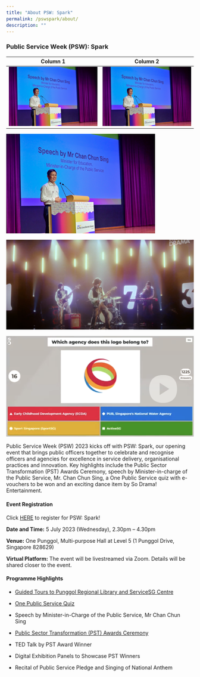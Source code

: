 ```yaml
---
title: "About PSW: Spark"
permalink: /pswspark/about/
description: ""
---
```

### Public Service Week (PSW): Spark



| Column 1 | Column 2 | 
| -------- | -------- | 
| <img style="width:400px" src="/images/PSW2023/opsoc-4.jpg">| <img style="width:400px" src="/images/PSW2023/opsoc-4.jpg">| 



<img style="width:400px" src="/images/PSW2023/opsoc-4.jpg">

![](/images/PSW2023/screenshot%202023-05-291.png)

![](/images/PSW2023/screenshot%202023-05-29.png)

Public Service Week (PSW) 2023 kicks off with PSW: Spark, our opening event that brings public officers together to celebrate and recognise officers and agencies for excellence in service delivery, organisational practices and innovation. Key highlights include the Public Sector Transformation (PST) Awards Ceremony, speech by Minister-in-charge of the Public Service, Mr. Chan Chun Sing, a One Public Service quiz with e-vouchers to be won and an exciting dance item by So Drama! Entertainment.


#### Event Registration

Click [HERE](https://www.gevme.com/public-service-week-2023-43276652) to register for PSW: Spark!

**Date and Time:** 5 July 2023 (Wednesday), 2.30pm – 4.30pm

**Venue:** One Punggol, Multi-purpose Hall at Level 5 (1 Punggol Drive, Singapore 828629)

**Virtual Platform:** The event will be livestreamed via Zoom. Details will be shared closer to the event.

#### Programme Highlights

* [Guided Tours to Punggol Regional Library and ServiceSG Centre](https://psd-psw-staging.netlify.app/opsoc-2023/guidedtours/ "https://psd-psw-staging.netlify.app/opsoc-2023/guidedtours/")&nbsp;

* [One Public Service Quiz](https://psd-psw-staging.netlify.app/pswspark/onepsquiz/ "https://psd-psw-staging.netlify.app/pswspark/onepsquiz/")&nbsp;

* Speech by Minister-in-Charge of the Public Service, Mr Chan Chun Sing&nbsp;

* [Public Sector Transformation (PST) Awards Ceremony](https://psd-psw-staging.netlify.app/pswspark/pstac-2023/ "https://psd-psw-staging.netlify.app/pswspark/pstac-2023/")&nbsp;

* TED Talk by PST Award Winner&nbsp;

* Digital Exhibition Panels to Showcase PST Winners&nbsp;

* Recital of Public Service Pledge and Singing of National Anthem